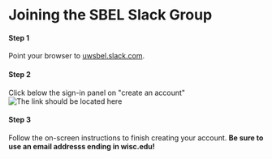 # Joining the SBEL Slack Group

#### Step 1
Point your browser to [uwsbel.slack.com](https://uwsbel.slack.com/).

#### Step 2
Click below the sign-in panel on "create an account"
![The link should be located here](/lab-wiki/images/fundamentals/slack_signup.png)

#### Step 3
Follow the on-screen instructions to finish creating your account. **Be sure to use an email addresss ending in wisc.edu!**